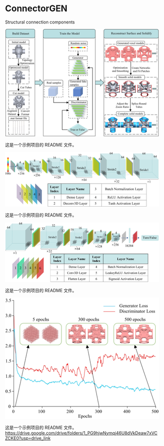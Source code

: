 # ConnectorGEN
Structural connection components

![项目截图](5.jpg)

这是一个示例项目的 README 文件。

![项目截图](8.jpg)

这是一个示例项目的 README 文件。

![项目截图](9.jpg)

这是一个示例项目的 README 文件。

![项目截图](loss.jpg)

这是一个示例项目的 README 文件。
https://drive.google.com/drive/folders/1_PG9hjwNymqj46U8dVkDeaw7xVCZCKE0?usp=drive_link
